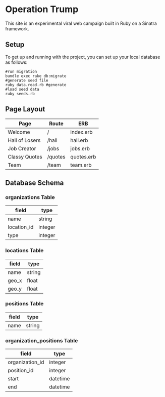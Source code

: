 # Operation Trump

This site is an experimental viral web campaign built in Ruby on a Sinatra framework.

## Setup

To get up and running with the project, you can set up your local database as follows:

```
#run migration
bundle exec rake db:migrate 
#generate seed file
ruby data.read.rb #generate
#load seed data
ruby seeds.rb
```

## Page Layout

| Page | Route | ERB |
| --- | --- | --- |
| Welcome | / | index.erb |
| Hall of Losers | /hall | hall.erb |
| Job Creator | /jobs | jobs.erb |
| Classy Quotes | /quotes | quotes.erb |
| Team | /team | team.erb |

## Database Schema

### organizations Table
| field | type |
| --- | --- |
| name | string |
| location_id | integer |
| type | integer |

### locations Table
| field | type |
| --- | --- |
| name | string |
| geo_x | float |
| geo_y | float |

### positions Table
| field | type |
| --- | --- |
| name | string |

### organization_positions Table
| field | type |
| --- | --- |
| organization_id | integer |
| position_id | integer |
| start | datetime |
| end | datetime |
